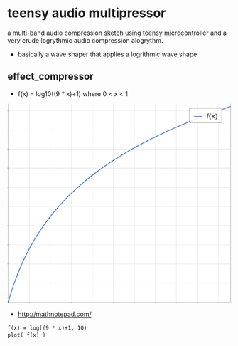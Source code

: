 # teensy audio multipressor
a multi-band audio compression sketch using teensy microcontroller and a very crude logrythmic audio compression alogrythm. 

* basically a wave shaper that applies a logrithmic wave shape

## effect_compressor
* f(x) = log10((9 * x)+1) where 0 < x < 1

![input / output curve](log_curve.png)

* http://mathnotepad.com/
```
f(x) = log((9 * x)+1, 10)
plot( f(x) )
```
